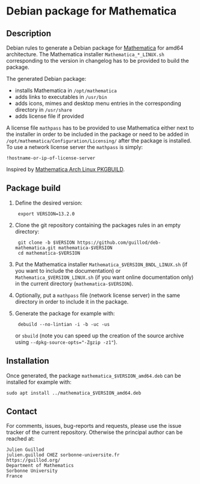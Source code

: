 # Debian package for Mathematica

## Description

Debian rules to generate a Debian package for [Mathematica](https://www.wolfram.com/mathematica/) for amd64 architecture. The Mathematica installer `Mathematica_*_LINUX.sh` corresponding to the version in changelog has to be provided to build the package.

The generated Debian package:
- installs Mathematica in `/opt/mathematica`
- adds links to executables in `/usr/bin`
- adds icons, mimes and desktop menu entries in the corresponding directory in `/usr/share`
- adds license file if provided

A license file `mathpass` has to be provided to use Mathematica either next to the installer in order to be included in the package or need to be added in `/opt/mathematica/Configuration/Licensing/` after the package is installed. To use a network license server the `mathpass` is simply:

    !hostname-or-ip-of-license-server


Inspired by [Mathematica Arch Linux PKGBUILD](https://aur.archlinux.org/packages/mathematica).

## Package build

1. Define the desired version:

        export VERSION=13.2.0

2. Clone the git repository containing the packages rules in an empty directory:

        git clone -b $VERSION https://github.com/guillod/deb-mathematica.git mathematica-$VERSION
        cd mathematica-$VERSION

3. Put the Mathematica installer `Mathematica_$VERSION_BNDL_LINUX.sh` (if you want to include the documentation) or `Mathematica_$VERSION_LINUX.sh` (if you want online documentation only) in the current directory (`mathematica-$VERSION`).
4. Optionally, put a `mathpass` file (network license server) in the same directory in order to include it in the package.
5. Generate the package for example with:

        debuild --no-lintian -i -b -uc -us

    or `sbuild` (note you can speed up the creation of the source archive using `--dpkg-source-opts="-Zgzip -z1"`).

## Installation

Once generated, the package `mathematica_$VERSION_amd64.deb` can be installed for example with:

    sudo apt install ../mathematica_$VERSION_amd64.deb


## Contact

For comments, issues, bug-reports and requests, please use the issue tracker of the current repository. Otherwise the principal author can be reached at:

    Julien Guillod
    julien.guillod CHEZ sorbonne-universite.fr
    https://guillod.org/
    Department of Mathematics
    Sorbonne University
    France
